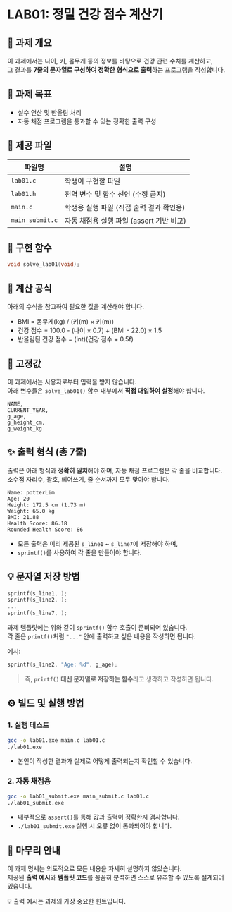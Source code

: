 # LAB01: 정밀 건강 점수 계산기

## 🧾 과제 개요

이 과제에서는 나이, 키, 몸무게 등의 정보를 바탕으로 건강 관련 수치를 계산하고,  
그 결과를 **7줄의 문자열로 구성하여 정확한 형식으로 출력**하는 프로그램을 작성합니다.

## 🎯 과제 목표

- 실수 연산 및 반올림 처리
- 자동 채점 프로그램을 통과할 수 있는 정확한 출력 구성

## 📁 제공 파일

| 파일명          | 설명 |
|-----------------|------|
| `lab01.c`       | 학생이 구현할 파일 |
| `lab01.h`       | 전역 변수 및 함수 선언 (수정 금지) |
| `main.c`        | 학생용 실행 파일 (직접 출력 결과 확인용) |
| `main_submit.c`   | 자동 채점용 실행 파일 (assert 기반 비교) |

## 📌 구현 함수

```c
void solve_lab01(void);
```
   
## 🧮 계산 공식

아래의 수식을 참고하여 필요한 값을 계산해야 합니다.

- BMI = 몸무게(kg) / (키(m) × 키(m))
- 건강 점수 = 100.0 - (나이 × 0.7) + (BMI - 22.0) × 1.5
- 반올림된 건강 점수 = (int)(건강 점수 + 0.5f)

## 🔢 고정값

이 과제에서는 사용자로부터 입력을 받지 않습니다.  
아래 변수들은 `solve_lab01()` 함수 내부에서 **직접 대입하여 설정**해야 합니다.

```
NAME,
CURRENT_YEAR,
g_age,
g_height_cm,
g_weight_kg
```

## ✨ 출력 형식 (총 7줄)

출력은 아래 형식과 **정확히 일치**해야 하며, 자동 채점 프로그램은 각 줄을 비교합니다.  
소수점 자리수, 괄호, 띄어쓰기, 줄 순서까지 모두 맞아야 합니다.

```
Name: potterLim
Age: 20
Height: 172.5 cm (1.73 m)
Weight: 65.0 kg
BMI: 21.88
Health Score: 86.18
Rounded Health Score: 86
```

- 모든 출력은 미리 제공된 `s_line1` ~ `s_line7`에 저장해야 하며,
- `sprintf()`를 사용하여 각 줄을 만들어야 합니다.

## 💡 문자열 저장 방법

```c
sprintf(s_line1, );
sprintf(s_line2, );
...
sprintf(s_line7, );
```

과제 템플릿에는 위와 같이 `sprintf()` 함수 호출이 준비되어 있습니다.  
각 줄은 `printf()`처럼 `"..."` 안에 출력하고 싶은 내용을 작성하면 됩니다.

예시:

```c
sprintf(s_line2, "Age: %d", g_age);
```

> 즉, **`printf()` 대신 문자열로 저장하는 함수**라고 생각하고 작성하면 됩니다.

## ⚙️ 빌드 및 실행 방법

### 1. 실행 테스트

```bash
gcc -o lab01.exe main.c lab01.c
./lab01.exe
```

- 본인이 작성한 결과가 실제로 어떻게 출력되는지 확인할 수 있습니다.

### 2. 자동 채점용

```bash
gcc -o lab01_submit.exe main_submit.c lab01.c
./lab01_submit.exe
```

- 내부적으로 `assert()`를 통해 값과 출력이 정확한지 검사합니다.
- `./lab01_submit.exe` 실행 시 오류 없이 통과되어야 합니다.


## 🧭 마무리 안내

이 과제 명세는 의도적으로 모든 내용을 자세히 설명하지 않았습니다.  
제공된 **출력 예시**와 **템플릿 코드**를 꼼꼼히 분석하면 스스로 유추할 수 있도록 설계되어 있습니다.  

💡 출력 예시는 과제의 가장 중요한 힌트입니다.  